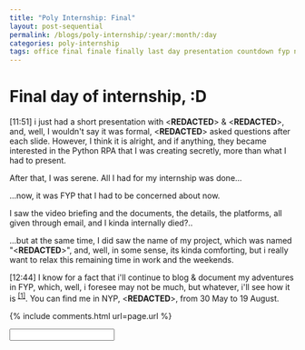 ```yaml
---
title: "Poly Internship: Final"
layout: post-sequential
permalink: /blogs/poly-internship/:year/:month/:day
categories: poly-internship
tags: office final finale finally last day presentation countdown fyp next move on
---
```

# Final day of internship, :D

<span class="timestamp">[11:51]</span> i just had a short presentation with <span class='disable-selection' ondblclick="this.innerHTML='Mr Sunny'">&lt;<b>REDACTED</b>&gt;</span> & <span class='disable-selection' ondblclick="this.innerHTML='Mr Alan'">&lt;<b>REDACTED</b>&gt;</span>, and, well, I wouldn't say it was formal, <span class='disable-selection' ondblclick="this.innerHTML='Mr Sunny'">&lt;<b>REDACTED</b>&gt;</span> asked questions after each slide. However, I think it is alright, and if anything, they became interested in the Python RPA that I was creating secretly, more than what I had to present.

After that, I was serene. All I had for my internship was done...

...now, it was FYP that I had to be concerned about now. 

I saw the video briefing and the documents, the details, the platforms, all given through email, and I kinda internally died?..

...but at the same time, I did saw the name of my project, which was named "<span class='disable-selection' ondblclick="this.innerHTML='New Canteen Model for local Primary School'">&lt;<b>REDACTED</b>&gt;</span>", and, well, in some sense, its kinda comforting, but i really want to relax this remaining time in work and the weekends.

<span class="timestamp">[12:44]</span> I know for a fact that i'll continue to blog & document my adventures in FYP, which, well, i foresee may not be much, but whatever, i'll see how it is <sup><a href="#1">[1]</a></sup>. You can find me in NYP, <span class='disable-selection' ondblclick="this.innerHTML='L.329 EZS13'">&lt;<b>REDACTED</b>&gt;</span>, from 30 May to 19 August.


<!--

<span class='disable-selection' ondblclick="this.innerHTML=''">&lt;<b>REDACTED</b>&gt;</span>

-->
{% include comments.html url=page.url %}

<input id="password-input" type="password" class="text-secret" onkeyup="unlock()" autocomplete="off">

<span class="disable-selection" id="truth" style="display:none;"><sup id="1">[1]</sup> I foresee that I will have yet another devasting meltdown next Monday, after the first day of FYPJ, i'm already feeling it when I read the materials and stuff. God help me again, just like the song, even when it hurts like hell.</span>
